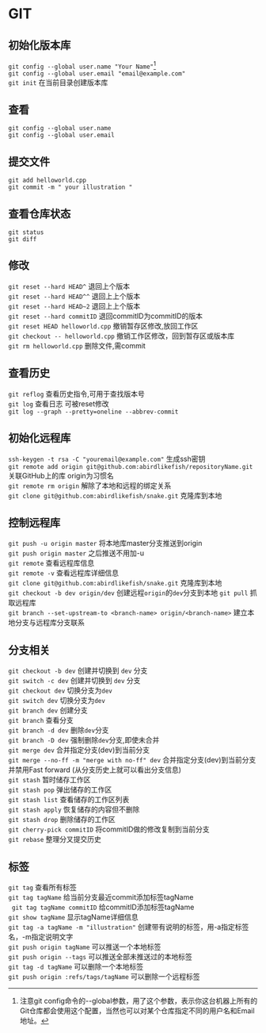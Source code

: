 # GIT

## 初始化版本库
` git config --global user.name "Your Name" `[^1]  
`git config --global user.email "email@example.com"`  
` git init `    在当前目录创建版本库  

[^1]: 注意git config命令的--global参数，用了这个参数，表示你这台机器上所有的Git仓库都会使用这个配置，当然也可以对某个仓库指定不同的用户名和Email地址。  

## 查看
` git config --global user.name `  
`git config --global user.email `  

## 提交文件

` git add helloworld.cpp `  
` git commit -m " your illustration " `  

## 查看仓库状态

` git status `  
` git diff `  

## 修改

` git reset --hard HEAD^ `  退回上个版本  
` git reset --hard HEAD^^ ` 退回上上个版本  
` git reset --hard HEAD~2 ` 退回上上个版本  
` git reset --hard commitID ` 退回commitID为commitID的版本  
` git reset HEAD helloworld.cpp ` 撤销暂存区修改,放回工作区  
` git checkout -- helloworld.cpp ` 撤销工作区修改，回到暂存区或版本库  
` git rm helloworld.cpp ` 删除文件,需commit  


## 查看历史
` git reflog `  查看历史指令,可用于查找版本号  
` git log `     查看日志 可被reset修改  
` git log --graph --pretty=oneline --abbrev-commit `  

## 初始化远程库

` ssh-keygen -t rsa -C "youremail@example.com" ` 生成ssh密钥  
` git remote add origin git@github.com:abirdlikefish/repositoryName.git `   
关联GitHub上的库 origin为习惯名  
` git remote rm origin ` 解除了本地和远程的绑定关系  
` git clone git@github.com:abirdlikefish/snake.git `  克隆库到本地  

## 控制远程库
` git push -u origin master ` 将本地库master分支推送到origin  
` git push origin master ` 之后推送不用加-u  
` git remote ` 查看远程库信息  
` git remote -v ` 查看远程库详细信息  
` git clone git@github.com:abirdlikefish/snake.git `  克隆库到本地  
` git checkout -b dev origin/dev `  创建远程`origin`的`dev`分支到本地
` git pull ` 抓取远程库  
` git branch --set-upstream-to <branch-name> origin/<branch-name> ` 建立本地分支与远程库分支联系  



## 分支相关
` git checkout -b dev ` 创建并切换到 `dev` 分支  
` git switch -c dev ` 创建并切换到 `dev` 分支  
` git checkout dev `    切换分支为`dev`  
` git switch dev `    切换分支为`dev`  
` git branch dev `  创建分支  
` git branch `   查看分支  
` git branch -d dev `   删除`dev`分支  
` git branch -D dev `   强制删除`dev`分支,即使未合并  
` git merge dev `  合并指定分支(dev)到当前分支  
` git merge --no-ff -m "merge with no-ff" dev ` 合并指定分支(dev)到当前分支并禁用Fast forward (从分支历史上就可以看出分支信息)  
` git stash `   暂时储存工作区  
` git stash pop `   弹出储存的工作区  
` git stash list `  查看储存的工作区列表  
` git stash apply `  恢复储存的内容但不删除  
` git stash drop `  删除储存的工作区  
` git cherry-pick commitID `  将commitID做的修改复制到当前分支  
` git rebase `  整理分叉提交历史  


## 标签
` git tag ` 查看所有标签  
` git tag tagName `  给当前分支最近commit添加标签tagName  
` git tag tagName commitID`  给commitID添加标签tagName  
` git show tagName `    显示tagName详细信息  
` git tag -a tagName -m "illustration" `    创建带有说明的标签，用-a指定标签名，-m指定说明文字  
`git push origin tagName` 可以推送一个本地标签  
`git push origin --tags`    可以推送全部未推送过的本地标签  
`git tag -d tagName`  可以删除一个本地标签  
`git push origin :refs/tags/tagName`  可以删除一个远程标签  